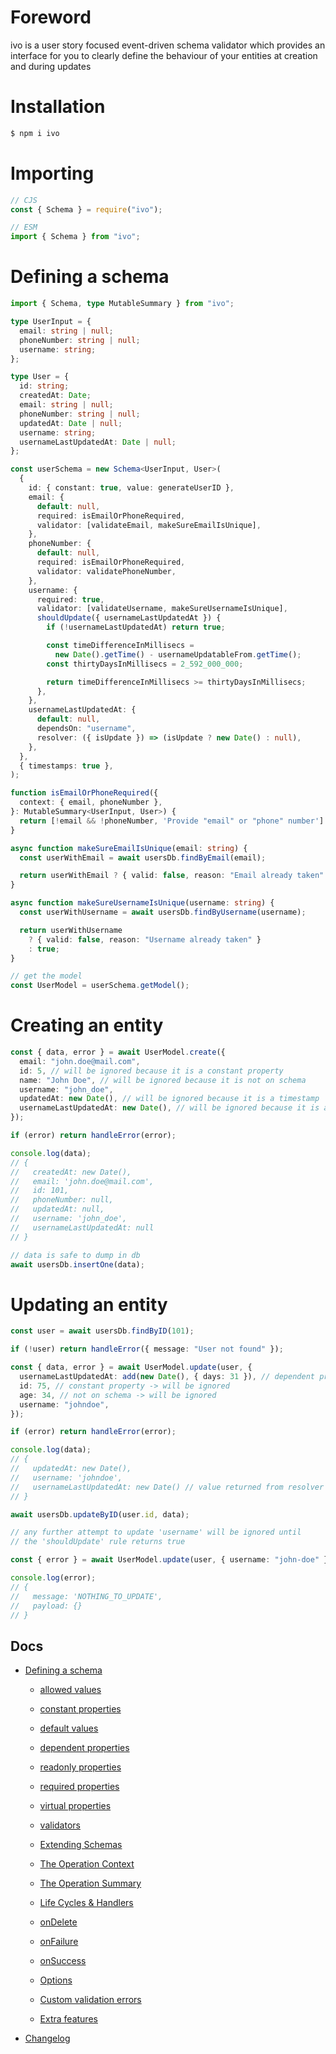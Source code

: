 # Foreword

ivo is a user story focused event-driven schema validator which provides an interface for you to clearly define the behaviour of your entities at creation and during updates

# Installation

```bash
$ npm i ivo
```

# Importing

```js
// CJS
const { Schema } = require("ivo");

// ESM
import { Schema } from "ivo";
```

# Defining a schema

```ts
import { Schema, type MutableSummary } from "ivo";

type UserInput = {
  email: string | null;
  phoneNumber: string | null;
  username: string;
};

type User = {
  id: string;
  createdAt: Date;
  email: string | null;
  phoneNumber: string | null;
  updatedAt: Date | null;
  username: string;
  usernameLastUpdatedAt: Date | null;
};

const userSchema = new Schema<UserInput, User>(
  {
    id: { constant: true, value: generateUserID },
    email: {
      default: null,
      required: isEmailOrPhoneRequired,
      validator: [validateEmail, makeSureEmailIsUnique],
    },
    phoneNumber: {
      default: null,
      required: isEmailOrPhoneRequired,
      validator: validatePhoneNumber,
    },
    username: {
      required: true,
      validator: [validateUsername, makeSureUsernameIsUnique],
      shouldUpdate({ usernameLastUpdatedAt }) {
        if (!usernameLastUpdatedAt) return true;

        const timeDifferenceInMillisecs =
          new Date().getTime() - usernameUpdatableFrom.getTime();
        const thirtyDaysInMillisecs = 2_592_000_000;

        return timeDifferenceInMillisecs >= thirtyDaysInMillisecs;
      },
    },
    usernameLastUpdatedAt: {
      default: null,
      dependsOn: "username",
      resolver: ({ isUpdate }) => (isUpdate ? new Date() : null),
    },
  },
  { timestamps: true },
);

function isEmailOrPhoneRequired({
  context: { email, phoneNumber },
}: MutableSummary<UserInput, User>) {
  return [!email && !phoneNumber, 'Provide "email" or "phone" number'] as const;
}

async function makeSureEmailIsUnique(email: string) {
  const userWithEmail = await usersDb.findByEmail(email);

  return userWithEmail ? { valid: false, reason: "Email already taken" } : true;
}

async function makeSureUsernameIsUnique(username: string) {
  const userWithUsername = await usersDb.findByUsername(username);

  return userWithUsername
    ? { valid: false, reason: "Username already taken" }
    : true;
}

// get the model
const UserModel = userSchema.getModel();
```

# Creating an entity

```ts
const { data, error } = await UserModel.create({
  email: "john.doe@mail.com",
  id: 5, // will be ignored because it is a constant property
  name: "John Doe", // will be ignored because it is not on schema
  username: "john_doe",
  updatedAt: new Date(), // will be ignored because it is a timestamp
  usernameLastUpdatedAt: new Date(), // will be ignored because it is a dependent property
});

if (error) return handleError(error);

console.log(data);
// {
//   createdAt: new Date(),
//   email: 'john.doe@mail.com',
//   id: 101,
//   phoneNumber: null,
//   updatedAt: null,
//   username: 'john_doe',
//   usernameLastUpdatedAt: null
// }

// data is safe to dump in db
await usersDb.insertOne(data);
```

# Updating an entity

```ts
const user = await usersDb.findByID(101);

if (!user) return handleError({ message: "User not found" });

const { data, error } = await UserModel.update(user, {
  usernameLastUpdatedAt: add(new Date(), { days: 31 }), // dependent property -> will be ignored
  id: 75, // constant property -> will be ignored
  age: 34, // not on schema -> will be ignored
  username: "johndoe",
});

if (error) return handleError(error);

console.log(data);
// {
//   updatedAt: new Date(),
//   username: 'johndoe',
//   usernameLastUpdatedAt: new Date() // value returned from resolver -> current date
// }

await usersDb.updateByID(user.id, data);
```

```ts
// any further attempt to update 'username' will be ignored until
// the 'shouldUpdate' rule returns true

const { error } = await UserModel.update(user, { username: "john-doe" });

console.log(error);
// {
//   message: 'NOTHING_TO_UPDATE',
//   payload: {}
// }
```

## Docs

- [Defining a schema](./docs/v1.7.0/index.md#defining-a-schema)

  - [allowed values](./docs/v1.7.0/definitions/allowed-values.md#allowed-values)
  - [constant properties](./docs/v1.7.0/definitions/constants.md#constant-properties)
  - [default values](./docs/v1.7.0/definitions/defaults.md#default-values)
  - [dependent properties](./docs/v1.7.0/definitions/dependents.md#dependent-properties)
  - [readonly properties](./docs/v1.7.0/definitions/readonly.md#readonly-properties)
  - [required properties](./docs/v1.7.0/definitions/required.md#required-properties)
  - [virtual properties](./docs/v1.7.0/definitions/virtuals.md#virtual-properties)
  - [validators](./docs/v1.7.0/validators.md#validators)
  - [Extending Schemas](./docs/v1.7.0/definitions/extend-schemas.md#extending-schemas)
  - [The Operation Context](./docs/v1.7.0/life-cycles.md#the-operation-contextt)
  - [The Operation Summary](./docs/v1.7.0/life-cycles.md#the-operation-summary)
  - [Life Cycles & Handlers](./docs/v1.7.0/life-cycles.md#life-cycle-listeners)

  - [onDelete](./docs/v1.7.0/life-cycles.md#ondelete)
  - [onFailure](./docs/v1.7.0/life-cycles.md#onfailure)
  - [onSuccess](./docs/v1.7.0/life-cycles.md#onsuccess)

  - [Options](./docs/v1.7.0/index.md#options)
  - [Custom validation errors](./docs/v1.7.0/index.md#errortool)
  - [Extra features](./docs/v1.7.0/life-cycles.md#context-options)

- [Changelog](./docs/CHANGELOG.md#changelog)
